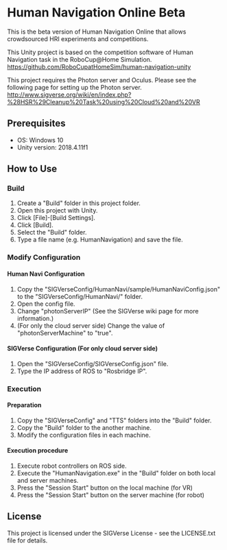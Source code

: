 # Human Navigation Online Beta

This is the beta version of Human Navigation Online that allows crowdsourced HRI experiments and competitions.

This Unity project is based on the competition software of Human Navigation task in the RoboCup@Home Simulation.  
https://github.com/RoboCupatHomeSim/human-navigation-unity

This project requires the Photon server and Oculus. Please see the following page for setting up the Photon server.  
http://www.sigverse.org/wiki/en/index.php?%28HSR%29Cleanup%20Task%20using%20Cloud%20and%20VR


## Prerequisites

- OS: Windows 10
- Unity version: 2018.4.11f1


## How to Use

### Build
1. Create a "Build" folder in this project folder.
2. Open this project with Unity.
3. Click [File]-[Build Settings].
4. Click [Build].
5. Select the "Build" folder.
6. Type a file name (e.g. HumanNavigation) and save the file.


### Modify Configuration

#### Human Navi Configuration
1. Copy the "SIGVerseConfig/HumanNavi/sample/HumanNaviConfig.json" to the "SIGVerseConfig/HumanNavi/" folder.
1. Open the config file.
1. Change "photonServerIP" (See the SIGVerse wiki page for more information.)
1. (For only the cloud server side) Change the value of "photonServerMachine" to "true".

#### SIGVerse Configuration (For only cloud server side)
1. Open the "SIGVerseConfig/SIGVerseConfig.json" file.
1. Type the IP address of ROS to "Rosbridge IP".


### Execution

#### Preparation
1. Copy the "SIGVerseConfig" and "TTS" folders into the "Build" folder.
1. Copy the "Build" folder to the another machine.
1. Modify the configuration files in each machine.

#### Execution procedure
1. Execute robot controllers on ROS side.
1. Execute the "HumanNavigation.exe" in the "Build" folder on both local and server machines.
1. Press the "Session Start" button on the local machine (for VR)
1. Press the "Session Start" button on the server machine (for robot)


## License

This project is licensed under the SIGVerse License - see the LICENSE.txt file for details.
